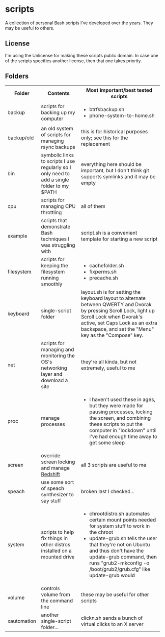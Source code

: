 scripts
=======

A collection of personal Bash scripts I've developed over the years. They may be useful to others.


License
-------
I'm using the Unlicense for making these scripts public domain. In case one of the scripts specifies another license, then that one takes priority.


Folders
-------

<table>
<tr><th>Folder</th><th>Contents</th><th>Most important/best tested scripts</th></tr>
<tr><td>backup</td><td>scripts for backing up my computer</td><td><ul><li>btrfsbackup.sh</li><li>phone-system-to-home.sh</li></td></tr>
<tr><td>backup/old</td><td>an old system of scripts for managing rsync backups</td><td>this is for historical purposes only; see <a href="https://github.com/refola/golang/tree/master/backup">this</a> for the replacement</td></tr>
<tr><td>bin</td><td>symbolic links to scripts I use regularly so I only need to add a single folder to my $PATH</td><td>everything here should be important, but I don't think git supports symlinks and it may be empty</td></tr>
<tr><td>cpu</td><td>scripts for managing CPU throttling</td><td>all of them</td></tr>
<tr><td>example</td><td>scripts that demonstrate Bash techniques I was struggling with</td><td>script.sh is a convenient template for starting a new script</td></tr>
<tr><td>filesystem</td><td>scripts for keeping the filesystem running smoothly</td><td><ul><li>cachefolder.sh</li><li>fixperms.sh</li><li>precache.sh</li></ul></td></tr>
<tr><td>keyboard</td><td>single-script folder</td><td>layout.sh is for setting the keyboard layout to alternate between QWERTY and Dvorak by pressing Scroll Lock, light up Scroll Lock when Dvorak's active, set Caps Lock as an extra backspace, and set the "Menu" key as the "Compose" key.</td></tr>
<tr><td>net</td><td>scripts for managing and monitoring the OS's networking layer and download a site</td><td>they're all kinda, but not extremely, useful to me</td></tr>
<tr><td>proc</td><td>manage processes</td><td><ul><li>I haven't used these in ages, but they were made for pausing processes, locking the screen, and combining these scripts to put the computer in "lockdown" until I've had enough time away to get some sleep</td></tr>
<tr><td>screen</td><td>override screen locking and manage <a href="http://jonls.dk/redshift/">Redshift</a></td><td>all 3 scripts are useful to me</td></tr>
<tr><td>speach</td><td>use some sort of speach synthesizer to say stuff</td><td>broken last I checked...</td></tr>
<tr><td>system</td><td>scripts to help fix things in other distros installed on a mounted drive</td><td><ul><li>chrootdistro.sh automates certain mount points needed for system stuff to work in the chroot</li><li>update-grub.sh tells the user that they're not on Ubuntu and thus don't have the update-grub command, then runs "grub2-mkconfig -o /boot/grub2/grub.cfg" like update-grub would</li></ul></td></tr>
<tr><td>volume</td><td>controls volume from the command line</td><td>these may be useful for other scripts</td></tr>
<tr><td>xautomation</td><td>another single-script folder...</td><td>clickn.sh sends a bunch of virtual clicks to an X server</td></tr>
</table>
